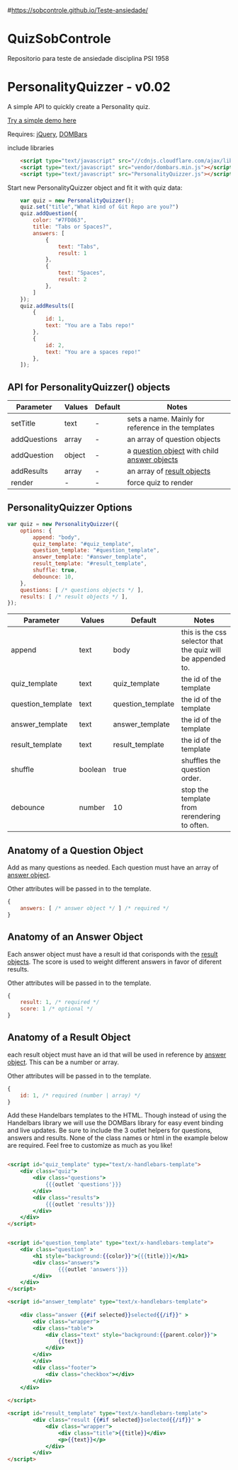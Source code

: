 #https://sobcontrole.github.io/Teste-ansiedade/
# QuizSobControle
Repositorio para teste de ansiedade disciplina PSI 1958

PersonalityQuizzer - v0.02
=================

A simple API to quickly create a Personality quiz.

<a href="http://stefanhayden.github.io/PersonalityQuizzer/">Try a simple demo here</a>

Requires: <a href="http://jquery.com/">jQuery</a>, <a href="https://github.com/blakeembrey/dombars">DOMBars</a>


include libraries

```html
	<script type="text/javascript" src="//cdnjs.cloudflare.com/ajax/libs/jquery/2.0.3/jquery.min.js"></script>
	<script type="text/javascript" src="vendor/dombars.min.js"></script>
	<script type="text/javascript" src="PersonalityQuizzer.js"></script>
```

Start new PersonalityQuizzer object and fit it with quiz data:

```javascript
	var quiz = new PersonalityQuizzer();
	quiz.set("title","What kind of Git Repo are you?")
	quiz.addQuestion({ 
		color: "#7FD863",
		title: "Tabs or Spaces?",
		answers: [
			{ 
				text: "Tabs",
				result: 1
			},
			{ 
				text: "Spaces",
				result: 2
			},
		]
	});
	quiz.addResults([
		{
			id: 1,
			text: "You are a Tabs repo!"
		},
		{
			id: 2,
			text: "You are a spaces repo!"
		},
	]);
```

## API for PersonalityQuizzer() objects

Parameter | Values | Default | Notes
---------- | --------- | -------- | -------------
setTitle | text | - | sets a name. Mainly for reference in the templates
addQuestions | array | - | an array of question objects
addQuestion | object | - | a <a href="#anatomy-of-a-question-object">question object</a> with child <a href="#anatomy-of-an-answer-object">answer objects</a>
addResults | array | - | an array of <a href="#anatomy-of-a-result-object">result objects</a>
render | - | - | force quiz to render

## PersonalityQuizzer Options
```javascript
var quiz = new PersonalityQuizzer({
	options: {
		append: "body",
		quiz_template: "#quiz_template",
		question_template: "#question_template",
		answer_template: "#answer_template",
		result_template: "#result_template",
		shuffle: true,
		debounce: 10,
	},
	questions: [ /* questions objects */ ],
	results: [ /* result objects */ ],
});
```
Parameter | Values | Default | Notes
---------- | --------- | -------- | -------------
append | text | body | this is the css selector that the quiz will be appended to.
quiz_template | text | quiz_template | the id of the template
question_template | text | question_template | the id of the template
answer_template | text | answer_template | the id of the template
result_template | text | result_template | the id of the template
shuffle | boolean | true | shuffles the question order.
debounce | number | 10 | stop the template from rerendering to often.

## Anatomy of a Question Object

Add as many questions as needed. Each question must have an array of <a href="#anatomy-of-an-answer-object">answer object</a>. 

Other attributes will be passed in to the template.

```javascript
{
	answers: [ /* answer object */ ] /* required */
}
```


## Anatomy of an Answer Object

Each answer object must have a result id that corisponds with the <a href="#anatomy-of-a-result-object">result objects</a>. The score is used to weight different answers in favor of diferent results.

Other attributes will be passed in to the template.

```javascript
{
	result: 1, /* required */
	score: 1 /* optional */
}
```


## Anatomy of a Result Object

each result object must have an id that will be used in reference by <a href="#anatomy-of-an-answer-object">answer object</a>. This can be a number or array.

Other attributes will be passed in to the template.

```javascript
{
	id: 1, /* required (number | array) */
}
```

Add these Handelbars templates to the HTML. Though instead of using the Handelbars library we will use the DOMBars library for easy event binding and live updates. Be sure to include the 3 outlet helpers for questions, answers and results. None of the class names or html in the example below are required. Feel free to customize as much as you like!

```html

<script id="quiz_template" type="text/x-handlebars-template">
	<div class="quiz">
		<div class="questions">
			{{{outlet 'questions'}}}
		</div>
		<div class="results">
			{{{outlet 'results'}}}
		</div>
	</div>
</script>


<script id="question_template" type="text/x-handlebars-template">
	<div class="question" >
		<h1 style="background:{{color}}">{{{title}}}</h1>
		<div class="answers">
				{{{outlet 'answers'}}}
		</div>
	</div>
</script>

<script id="answer_template" type="text/x-handlebars-template">
	
	<div class="answer {{#if selected}}selected{{/if}}" >
		<div class="wrapper">
		<div class="table">
			<div class="text" style="background:{{parent.color}}">
				{{text}}
			</div>
		</div>
		</div>
		<div class="footer">
			<div class="checkbox"></div>
		</div>
	</div>
	
</script>

<script id="result_template" type="text/x-handlebars-template">
		<div class="result {{#if selected}}selected{{/if}}" >
			<div class="wrapper">
				<div class="title">{{title}}</div>
				<p>{{text}}</p>
			</div>
		</div>
</script>
```

